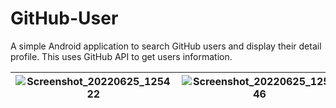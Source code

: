 # GitHub-User
A simple Android application to search GitHub users and display their detail profile. This uses GitHub API to get users information.

|![Screenshot_20220625_125422](https://user-images.githubusercontent.com/14845590/175760519-96dcc92a-246e-459d-bec3-b703c6dd0886.png)|![Screenshot_20220625_125546](https://user-images.githubusercontent.com/14845590/175760524-776aa989-e6c3-4090-a073-fb2fe0c8f5a8.png)|![Screenshot_20220625_125555](https://user-images.githubusercontent.com/14845590/175760527-8c282871-bf06-4219-8068-43bb8c2fa71b.png)|![Screenshot_20220625_125612](https://user-images.githubusercontent.com/14845590/175760530-e2361a29-e358-4ca6-b82f-e3ce3ccfcafd.png)|
|-|-|-|-|
